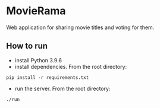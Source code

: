 # MovieRama

Web application for sharing movie titles and voting for them.

## How to run
- install Python 3.9.6
- install dependencies. From the root directory:
```
pip install -r requirements.txt
```
- run the server. From the root directory:
```
./run
```